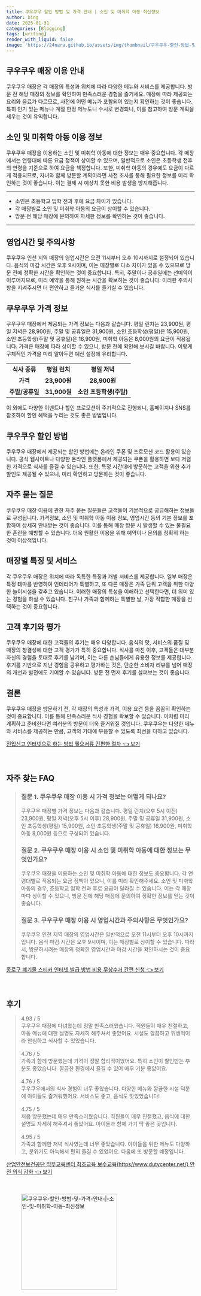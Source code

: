 ```yaml
---
title: 쿠우쿠우 할인 방법 및 가격 안내 | 소인 및 미취학 아동 최신정보
author: bing
date: 2025-01-31
categories: [Blogging]
tags: [writing]
render_with_liquid: false
image: 'https://24nara.github.io/assets/img/thumbnail/쿠우쿠우-할인-방법-및-가격-안내-|-소인-및-미취학-아동-최신정보.webp'
---
```



<h2 id='쿠우쿠우_매장_이용_안내'>쿠우쿠우 매장 이용 안내</h2>

<p>쿠우쿠우 매장은 각 매장의 특성과 위치에 따라 다양한 메뉴와 서비스를 제공합니다. 방문 전 해당 매장의 정보를 확인하여 만족스러운 경험을 즐기세요. 매장에 따라 제공되는 요리와 음료가 다르므로, 사전에 어떤 메뉴가 포함되어 있는지 확인하는 것이 좋습니다. 특히 인기 있는 메뉴나 계절 한정 메뉴도니 수시로 변경되니, 이를 참고하여 방문 계획을 세우는 것이 유익합니다.</p>

<h2 id='소인_및_미취학_아동_이용_정보'>소인 및 미취학 아동 이용 정보</h2>

<p>쿠우쿠우 매장을 이용하는 소인 및 미취학 아동에 대한 정보는 매우 중요합니다. 각 매장에서는 연령대에 따른 요금 정책이 상이할 수 있으며, 일반적으로 소인은 초등학생 전후의 연령을 기준으로 하여 요금을 책정합니다. 또한, 미취학 아동의 경우에도 요금이 다르게 적용되므로, 자녀와 함께 방문할 계획이라면 사전 조사를 통해 필요한 정보를 미리 확인하는 것이 좋습니다. 이는 결제 시 예상치 못한 비용 발생을 방지해줍니다.</p>

<hr />

<ul>
    <li>소인은 초등학교 입학 전과 후에 요금 차이가 있습니다.</li>
    <li>각 매장별로 소인 및 미취학 아동의 요금이 상이할 수 있습니다.</li>
    <li>방문 전 해당 매장에 문의하여 자세한 정보를 확인하는 것이 좋습니다.</li>
</ul>

<hr />

<h2 id='영업시간_및_주의사항'>영업시간 및 주의사항</h2>

<p>쿠우쿠우 인천 지역 매장의 영업시간은 오전 11시부터 오후 10시까지로 설정되어 있습니다. 음식의 마감 시간은 오후 9시이며, 이는 매장별로 다소 차이가 있을 수 있으므로 방문 전에 정확한 시간을 확인하는 것이 중요합니다. 특히, 주말이나 공휴일에는 선예약이 이루어지므로, 미리 예약을 통해 원하는 시간을 확보하는 것이 좋습니다. 이러한 주의사항을 지켜주시면 더 편안하고 즐거운 식사를 즐기실 수 있습니다.</p>

<h2 id='쿠우쿠우_가격_정보'>쿠우쿠우 가격 정보</h2>

<p>쿠우쿠우 매장에서 제공되는 가격 정보는 다음과 같습니다. 평일 런치는 23,900원, 평일 저녁은 28,900원, 주말 및 공휴일은 31,900원, 소인 초등학생(평일)은 15,900원, 소인 초등학생(주말 및 공휴일)은 16,900원, 미취학 아동은 8,000원의 요금이 적용됩니다. 가격은 매장에 따라 상이할 수 있으니, 방문 전에 확인해 보시길 바랍니다. 이렇게 구체적인 가격을 미리 알아두면 예산 설정에 유리합니다.</p>

<table>
    <tr>
        <td style="text-align: center; height: 17px;"><b>식사 종류</b></td>
        <td style="text-align: center; height: 17px;"><b>평일 런치</b></td>
        <td style="text-align: center; height: 17px;"><b>평일 저녁</b></td>
    </tr>
    <tr>
        <td style="text-align: center; height: 17px;"><b>가격</b></td>
        <td style="text-align: center; height: 17px;"><b>23,900원</b></td>
        <td style="text-align: center; height: 17px;"><b>28,900원</b></td>
    </tr>
    <tr>
        <td style="text-align: center; height: 17px;"><b>주말/공휴일</b></td>
        <td style="text-align: center; height: 17px;"><b>31,900원</b></td>
        <td style="text-align: center; height: 17px;"><b>소인 초등학생(주말)</b></td>
    </tr>
</table>

<p>이 외에도 다양한 이벤트나 할인 프로모션이 주기적으로 진행되니, 홈페이지나 SNS를 참조하여 할인 혜택을 누리는 것도 좋은 방법입니다.</p>

<h2 id='쿠우쿠우_할인_방법'>쿠우쿠우 할인 방법</h2>

<p>쿠우쿠우 매장에서 제공되는 할인 방법에는 온라인 쿠폰 및 프로모션 코드 활용이 있습니다. 공식 웹사이트나 다양한 온라인 플랫폼에서 제공되는 쿠폰을 활용하면 보다 저렴한 가격으로 식사를 즐길 수 있습니다. 또한, 특정 시간대에 방문하는 고객을 위한 추가 할인도 제공될 수 있으니, 미리 확인하고 방문하는 것이 좋습니다.</p>

<h2 id='자주_묻는_질문'>자주 묻는 질문</h2>

<p>쿠우쿠우 매장 이용에 관한 자주 묻는 질문들은 고객들이 기본적으로 궁금해하는 정보들로 구성됩니다. 가격정보, 소인 및 미취학 아동 이용 정보, 영업시간 등의 기본 정보를 포함하여 상세히 안내받는 것이 좋습니다. 이를 통해 매장 방문 시 발생할 수 있는 불필요한 혼란을 예방할 수 있습니다. 더욱 원활한 이용을 위해 예약이나 문의를 정확히 하는 것이 이상적입니다.</p>

<h2 id='매장별_특징_및_서비스'>매장별 특징 및 서비스</h2>

<p>각 쿠우쿠우 매장은 위치에 따라 독특한 특징과 개별 서비스를 제공합니다. 일부 매장은 특정 테마를 반영하여 인테리어가 특별하고, 또 다른 매장은 가족 단위 고객을 위한 다양한 놀이시설을 갖추고 있습니다. 이러한 매장의 특성을 이해하고 선택한다면, 더 의미 있는 경험을 하실 수 있습니다. 친구나 가족과 함께하는 특별한 날, 가장 적합한 매장을 선택하는 것이 중요합니다.</p>

<h2 id='고객_후기와_평가'>고객 후기와 평가</h2>

<p>쿠우쿠우 매장에 대한 고객들의 후기는 매우 다양합니다. 음식의 맛, 서비스의 품질 및 매장의 청결성에 대한 고객 평가가 특히 중요합니다. 식사를 마친 이후, 고객들은 대부분 자신의 경험을 토대로 후기를 남기며, 이는 다른 손님들에게 유용한 정보를 제공합니다. 후기를 기반으로 지난 경험을 공유하고 평가하는 것은, 단순한 소비자 리뷰를 넘어 매장의 개선과 발전에도 기여할 수 있습니다. 방문 전 먼저 후기를 살펴보는 것이 좋습니다.</p>

<h2 id='결론'>결론</h2>

<p>쿠우쿠우 매장을 방문하기 전, 각 매장의 특성과 가격, 이용 요건 등을 꼼꼼히 확인하는 것이 중요합니다. 이를 통해 만족스러운 식사 경험을 확보할 수 있습니다. 이처럼 미리 계획하고 준비한다면 여러분의 방문이 더욱 즐거워질 것입니다. 쿠우쿠우는 다양한 메뉴와 서비스를 제공하는 만큼, 고객의 기대에 부응할 수 있도록 최선을 다하고 있습니다.</p>


<p><a class="click-button" title="전입신고 인터넷으로 하는 방법 필요서류 간편한 절차" href="https://24nara.github.io/posts/%EC%A0%84%EC%9E%85%EC%8B%A0%EA%B3%A0-%EC%9D%B8%ED%84%B0%EB%84%B7%EC%9C%BC%EB%A1%9C-%ED%95%98%EB%8A%94-%EB%B0%A9%EB%B2%95-%ED%95%84%EC%9A%94%EC%84%9C%EB%A5%98-%EA%B0%84%ED%8E%B8%ED%95%9C-%EC%A0%88%EC%B0%A8/" rel="dofollow">전입신고 인터넷으로 하는 방법 필요서류 간편한 절차 👈 보기</a></p><br>
<h2 id='자주_찾는_FAQ'>자주 찾는 FAQ</h2>
<div itemscope="" itemtype="https://schema.org/FAQPage"> 
<blockquote> 
<div itemscope="" itemprop="mainEntity" itemtype="https://schema.org/Question"> 
<h3 itemprop="name">질문 1. 쿠우쿠우 매장 이용 시 가격 정보는 어떻게 되나요?</h3> 
<div itemscope="" itemprop="acceptedAnswer" itemtype="https://schema.org/Answer"> 
<span itemprop="text"> 
<p>쿠우쿠우 매장별 가격 정보는 다음과 같습니다. 평일 런치(오후 5시 이전) 23,900원, 평일 저녁(오후 5시 이후) 28,900원, 주말 및 공휴일 31,900원, 소인 초등학생(평일) 15,900원, 소인 초등학생(주말 및 공휴일) 16,900원, 미취학 아동 8,000원 등으로 구성되어 있습니다.</p> 
</span> 
</div> 
</div> 

<div itemscope="" itemprop="mainEntity" itemtype="https://schema.org/Question"> 
<h3 itemprop="name">질문 2. 쿠우쿠우 매장 이용 시 소인 및 미취학 아동에 대한 정보는 무엇인가요?</h3> 
<div itemscope="" itemprop="acceptedAnswer" itemtype="https://schema.org/Answer"> 
<span itemprop="text"> 
<p>쿠우쿠우 매장을 이용하는 소인 및 미취학 아동에 대한 정보도 중요합니다. 각 연령대별로 적용되는 요금 정책이 있으니, 이를 미리 확인해주세요. 소인 및 미취학 아동의 경우, 초등학교 입학 전과 후로 요금이 달라질 수 있습니다. 이는 각 매장마다 상이할 수 있으니, 방문 전에 해당 매장에 문의하여 정확한 정보를 얻는 것이 좋습니다.</p> 
</span> 
</div> 
</div> 

<div itemscope="" itemprop="mainEntity" itemtype="https://schema.org/Question"> 
<h3 itemprop="name">질문 3. 쿠우쿠우 매장 이용 시 영업시간과 주의사항은 무엇인가요?</h3> 
<div itemscope="" itemprop="acceptedAnswer" itemtype="https://schema.org/Answer"> 
<span itemprop="text"> 
<p>쿠우쿠우 인천 지역 매장의 영업시간은 일반적으로 오전 11시부터 오후 10시까지입니다. 음식 마감 시간은 오후 9시이며, 이는 매장별로 상이할 수 있습니다. 따라서, 방문하시려는 매장의 정확한 영업시간과 마감 시간을 확인하시는 것이 중요합니다.</p> 
</span> 
</div> 
</div> 
</blockquote> 
</div>
<p><a class="click-button" title="종로구 폐기물 스티커 인터넷 발급 방법 비용 무상수거 간편 신청" href="https://24nara.github.io/posts/%EC%A2%85%EB%A1%9C%EA%B5%AC-%ED%8F%90%EA%B8%B0%EB%AC%BC-%EC%8A%A4%ED%8B%B0%EC%BB%A4-%EC%9D%B8%ED%84%B0%EB%84%B7-%EB%B0%9C%EA%B8%89-%EB%B0%A9%EB%B2%95-%EB%B9%84%EC%9A%A9-%EB%AC%B4%EC%83%81%EC%88%98%EA%B1%B0-%EA%B0%84%ED%8E%B8-%EC%8B%A0%EC%B2%AD/" rel="dofollow">종로구 폐기물 스티커 인터넷 발급 방법 비용 무상수거 간편 신청 👈 보기</a></p><br>
<h2 id='후기'>후기</h2>
<div itemscope itemtype="https://schema.org/Product">
  <blockquote>
  <div itemprop="review" itemscope itemtype="https://schema.org/Review">
      <div itemprop="reviewRating" itemscope itemtype="https://schema.org/Rating"> <span itemprop="ratingValue">4.93</span> / <span itemprop="bestRating">5</span> </div>
      <span itemprop="reviewBody">쿠우쿠우 매장에 다녀왔는데 정말 만족스러웠습니다. 직원들이 매우 친절하고, 아동 메뉴에 대한 설명도 자세히 해주셔서 좋았어요. 시설도 깔끔하고 위생적이라 안심하고 식사할 수 있었습니다.</span>
  </div>
  <br>
  <div itemprop="review" itemscope itemtype="https://schema.org/Review">
      <div itemprop="reviewRating" itemscope itemtype="https://schema.org/Rating"> <span itemprop="ratingValue">4.76</span> / <span itemprop="bestRating">5</span> </div>
      <span itemprop="reviewBody">가족과 함께 방문했는데 가격이 정말 합리적이었어요. 특히 소인이 할인받는 부분도 좋았습니다. 깔끔한 환경에서 즐길 수 있어 매우 기분 좋았어요.</span>
  </div>
  <br>
  <div itemprop="review" itemscope itemtype="https://schema.org/Review">
      <div itemprop="reviewRating" itemscope itemtype="https://schema.org/Rating"> <span itemprop="ratingValue">4.76</span> / <span itemprop="bestRating">5</span> </div>
      <span itemprop="reviewBody">쿠우쿠우에서의 식사 경험이 너무 좋았습니다. 다양한 메뉴와 깔끔한 시설 덕분에 아이들도 즐거워했어요. 서비스도 좋고, 음식도 맛있었습니다!</span>
  </div>
  <br>
  <div itemprop="review" itemscope itemtype="https://schema.org/Review">
      <div itemprop="reviewRating" itemscope itemtype="https://schema.org/Rating"> <span itemprop="ratingValue">4.75</span> / <span itemprop="bestRating">5</span> </div>
      <span itemprop="reviewBody">처음 방문했는데 매우 만족스러웠습니다. 직원들이 매우 친절했고, 음식에 대한 설명도 자세히 해주셔서 좋았어요. 아이들과 함께 가기 딱 좋은 곳입니다.</span>
  </div>
  <br>
  <div itemprop="review" itemscope itemtype="https://schema.org/Review">
      <div itemprop="reviewRating" itemscope itemtype="https://schema.org/Rating"> <span itemprop="ratingValue">4.95</span> / <span itemprop="bestRating">5</span> </div>
      <span itemprop="reviewBody">가족과 함께한 저녁 식사였는데 너무 좋았습니다. 아이들을 위한 메뉴도 다양하고, 분위기도 아늑해서 편히 즐길 수 있었어요. 다음에 또 방문할 예정입니다.</span>
  </div>
  </blockquote>
</div>
<p><a class="click-button" title="산업안전보건공단 직무교육센터 최초교육 보수교육(https//www.dutycenter.net/) 안전 의식 강화" href="https://24nara.github.io/posts/%EC%82%B0%EC%97%85%EC%95%88%EC%A0%84%EB%B3%B4%EA%B1%B4%EA%B3%B5%EB%8B%A8-%EC%A7%81%EB%AC%B4%EA%B5%90%EC%9C%A1%EC%84%BC%ED%84%B0-%EC%B5%9C%EC%B4%88%EA%B5%90%EC%9C%A1-%EB%B3%B4%EC%88%98%EA%B5%90%EC%9C%A1(httpswww.dutycenter.net)-%EC%95%88%EC%A0%84-%EC%9D%98%EC%8B%9D-%EA%B0%95%ED%99%94/" rel="dofollow">산업안전보건공단 직무교육센터 최초교육 보수교육(https//www.dutycenter.net/) 안전 의식 강화 👈 보기</a></p><br>
<figure class="image"><img src="https://24nara.github.io/assets/img/thumbnail/쿠우쿠우-할인-방법-및-가격-안내-|-소인-및-미취학-아동-최신정보.webp" alt="쿠우쿠우-할인-방법-및-가격-안내-|-소인-및-미취학-아동-최신정보" width="256" height="256"></figure>